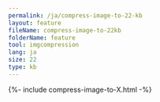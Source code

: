 ```yaml
---
permalink: /ja/compress-image-to-22-kb
layout: feature
fileName: compress-image-to-22kb
folderName: feature
tool: imgcompression
lang: ja
size: 22
type: kb
---
```


{%- include compress-image-to-X.html -%}
